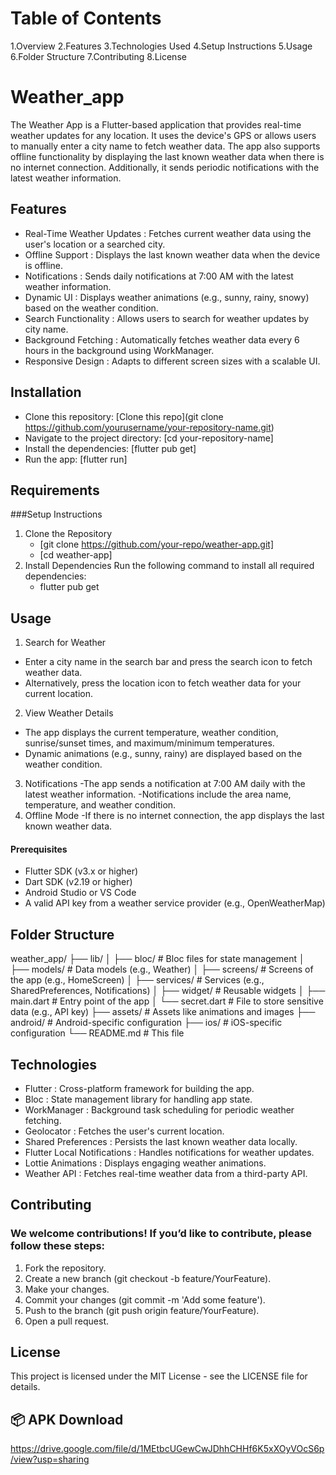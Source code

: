 # Table of Contents

1.Overview
2.Features
3.Technologies Used
4.Setup Instructions
5.Usage
6.Folder Structure
7.Contributing
8.License

# Weather_app

The Weather App is a Flutter-based application that provides real-time weather updates for any location. It uses the device's GPS or allows users to manually enter a city name to fetch weather data. The app also supports offline functionality by displaying the last known weather data when there is no internet connection. Additionally, it sends periodic notifications with the latest weather information.

## Features

- Real-Time Weather Updates : Fetches current weather data using the user's location or a searched city.
- Offline Support : Displays the last known weather data when the device is offline.
- Notifications : Sends daily notifications at 7:00 AM with the latest weather information.
- Dynamic UI : Displays weather animations (e.g., sunny, rainy, snowy) based on the weather condition.
- Search Functionality : Allows users to search for weather updates by city name.
- Background Fetching : Automatically fetches weather data every 6 hours in the background using WorkManager.
- Responsive Design : Adapts to different screen sizes with a scalable UI.
  
## Installation

- Clone this repository: [Clone this repo](git clone https://github.com/yourusername/your-repository-name.git)
- Navigate to the project directory: [cd your-repository-name]
- Install the dependencies: [flutter pub get]
- Run the app: [flutter run]

## Requirements
###Setup Instructions
1. Clone the Repository
    - [git clone https://github.com/your-repo/weather-app.git] 
    - [cd weather-app]
2. Install Dependencies
Run the following command to install all required dependencies:
    - flutter pub get

## Usage

1. Search for Weather
  - Enter a city name in the search bar and press the search icon to fetch weather data.
  - Alternatively, press the location icon to fetch weather data for your current location.
2. View Weather Details
  - The app displays the current temperature, weather condition, sunrise/sunset times, and maximum/minimum temperatures.
  - Dynamic animations (e.g., sunny, rainy) are displayed based on the weather condition.
3. Notifications
  -The app sends a notification at 7:00 AM daily with the latest weather information.
  -Notifications include the area name, temperature, and weather condition.
4. Offline Mode
  -If there is no internet connection, the app displays the last known weather data.

#### Prerequisites
- Flutter SDK (v3.x or higher)
- Dart SDK (v2.19 or higher)
- Android Studio or VS Code
- A valid API key from a weather service provider (e.g., OpenWeatherMap)

## Folder Structure

weather_app/
├── lib/
│   ├── bloc/               # Bloc files for state management
│   ├── models/             # Data models (e.g., Weather)
│   ├── screens/            # Screens of the app (e.g., HomeScreen)
│   ├── services/           # Services (e.g., SharedPreferences, Notifications)
│   ├── widget/             # Reusable widgets
│   ├── main.dart           # Entry point of the app
│   └── secret.dart         # File to store sensitive data (e.g., API key)
├── assets/                 # Assets like animations and images
├── android/                # Android-specific configuration
├── ios/                    # iOS-specific configuration
└── README.md               # This file

## Technologies

- Flutter : Cross-platform framework for building the app.
- Bloc : State management library for handling app state.
- WorkManager : Background task scheduling for periodic weather fetching.
- Geolocator : Fetches the user's current location.
- Shared Preferences : Persists the last known weather data locally.
- Flutter Local Notifications : Handles notifications for weather updates.
- Lottie Animations : Displays engaging weather animations.
- Weather API : Fetches real-time weather data from a third-party API.

## Contributing

### We welcome contributions! If you’d like to contribute, please follow these steps:

1. Fork the repository.
2. Create a new branch (git checkout -b feature/YourFeature).
3. Make your changes.
4. Commit your changes (git commit -m 'Add some feature').
5. Push to the branch (git push origin feature/YourFeature).
6. Open a pull request.

## License

This project is licensed under the MIT License - see the LICENSE file for details.

## 📦 APK Download
https://drive.google.com/file/d/1MEtbcUGewCwJDhhCHHf6K5xXOyVOcS6p/view?usp=sharing
